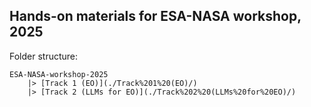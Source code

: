 ## Hands-on materials for ESA-NASA workshop, 2025

Folder structure:
```
ESA-NASA-workshop-2025
    |> [Track 1 (EO)](./Track%201%20(EO)/)
    |> [Track 2 (LLMs for EO)](./Track%202%20(LLMs%20for%20EO)/)
```